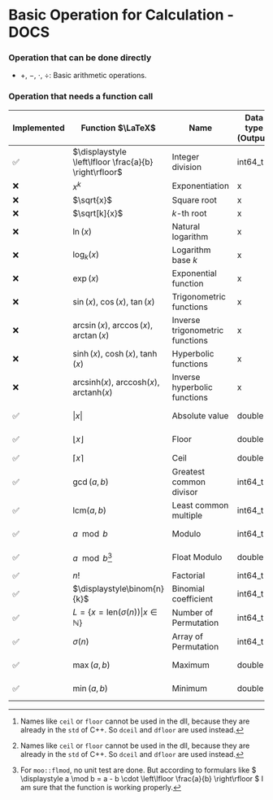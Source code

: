 # Basic Operation for Calculation - DOCS

### Operation that can be done directly

- $+$, $-$, $\cdot$, $\div$: Basic arithmetic operations.

### Operation that needs a function call

| Implemented | Function $\LaTeX$                                                           | Name                            | Data type (Output) | Data type (Input) | Unit Test | Function Call                      | Api     | Dll                      | Supported Api | Notes |
|-------------|-----------------------------------------------------------------------------|---------------------------------|--------------------|-------------------|-----------|------------------------------------|---------|--------------------------|---------------|-------|
| ✅           | $\displaystyle \left\lfloor \frac{a}{b} \right\rfloor$                      | Integer division                | int64_t            | double, double    | ✅         | `moo::idiv`                        | `idiv`  | `idiv`                   | Java, Python  |       |
| ❌           | $x^k$                                                                       | Exponentiation                  | x                  | x, x              | ❌         | `moo::pow`                         |         |                          |               |       |
| ❌           | $\sqrt{x}$                                                                  | Square root                     | x                  | x                 | ❌         | `moo::sqrt`                        |         |                          |               |       |
| ❌           | $\sqrt[k]{x}$                                                               | $k$-th root                     | x                  | x, x              | ❌         | `moo::sqrtk`                       |         |                          |               |       |
| ❌           | $\ln(x)$                                                                    | Natural logarithm               | x                  | x                 | ❌         | `moo::ln`                          |         |                          |               |       |
| ❌           | $\log_k(x)$                                                                 | Logarithm base $k$              | x                  | x, x              | ❌         | `moo::log`                         |         |                          |               |       |
| ❌           | $\exp(x)$                                                                   | Exponential function            | x                  | x                 | ❌         | `moo::exp`                         |         |                          |               |       |
| ❌           | $\sin(x)$, $\cos(x)$, $\tan(x)$                                             | Trigonometric functions         | x                  | x                 | ❌         | `mod::sin`, etc.                   |         |                          |               |       |
| ❌           | $\arcsin(x)$, $\arccos(x)$, $\arctan(x)$                                    | Inverse trigonometric functions | x                  | x                 | ❌         |                                    |         |                          |               |       |
| ❌           | $\sinh(x)$, $\cosh(x)$, $\tanh(x)$                                          | Hyperbolic functions            | x                  | x                 | ❌         |                                    |         |                          |               |       |
| ❌           | $\mathrm{arcsinh}(x)$, $\mathrm{arccosh}(x)$, $\mathrm{arctanh}(x)$         | Inverse hyperbolic functions    | x                  | x                 | ❌         |                                    |         |                          |               |       |
| ✅           | $\vert x \vert$                                                             | Absolute value                  | double             | double            | ✅         | `moo::absolute`                    | `abs`   | `absolute`               | Java, Python  |       |
| ✅           | $\lfloor x \rfloor$                                                         | Floor                           | double             | double            | ✅         | `moo::floor`                       | `floor` | `dfloor`[^2]             | Java, Python  |       |
| ✅           | $\lceil x \rceil$                                                           | Ceil                            | double             | double            | ✅         | `moo::ceil`                        |         | `dceil`[^2]              |               |       |
| ✅           | $\gcd(a, b)$                                                                | Greatest common divisor         | int64_t            | int64_t, int64_t  | ✅         | `moo::gcd`                         |         | `gcd`                    |               |       |
| ✅           | $\mathrm{lcm}(a, b)$                                                        | Least common multiple           | int64_t            | int64_t, int64_t  | ✅         | `moo::lcm`                         |         | `lcm`                    |               |       |
| ✅           | $a \mod b$                                                                  | Modulo                          | int64_t            | int64_t, int64_t  | ✅         | `moo::mod`                         |         | `mod`                    |               |       |
| ✅           | $a \mod b$[^1]                                                              | Float Modulo                    | double             | double, double    | ✅         | `moo::flmod`                       |         | `flmod`                  |               |       |
| ✅           | $n!$                                                                        | Factorial                       | int64_t            | int               | ✅         | `moo::fac`                         |         | `fac`                    |               |       |
| ✅           | $\displaystyle\binom{n}{k}$                                                 | Binomial coefficient            | int64_t            | int64_t, int64_t  | ✅         | `moo::binom`                       |         | `binom`                  |               |       |
| ✅           | $\displaystyle L = \{ x = \mathrm{len}(\sigma(n)) \vert x \in \mathbb{N}\}$ | Number of Permutation           | int64_t*           | int               | ✅         | `moo::permutation` `moo::clearptr` |         | `permutation` `clearptr` |               | Fixed |
| ✅           | $\displaystyle\sigma(n)$                                                    | Array of Permutation            | int64_t*           | int               | ✅         | `moo::genPerm` `moo::freePerm`     |         | `genPerm` `freePerm`     |               | Fixed |
| ✅           | $\max(a,b)$                                                                 | Maximum                         | double             | double, double    | ✅         | `moo::max`                         |         | `max`                    |               |       |
| ✅           | $\min(a,b)$                                                                 | Minimum                         | double             | double, double    | ✅         | `moo::min`                         |         | `min`                    |               |       |

[^1]: For `moo::flmod`, no unit test are done. But according to formulars
like $ \displaystyle a \mod b = a - b \cdot \left\lfloor \frac{a}{b} \right\rfloor $ I am sure that the function is
working
properly.
[^2]: Names like `ceil` or `floor` cannot be used in the dll, because they are already in the `std` of C++. So `dceil`
and `dfloor` are used instead.